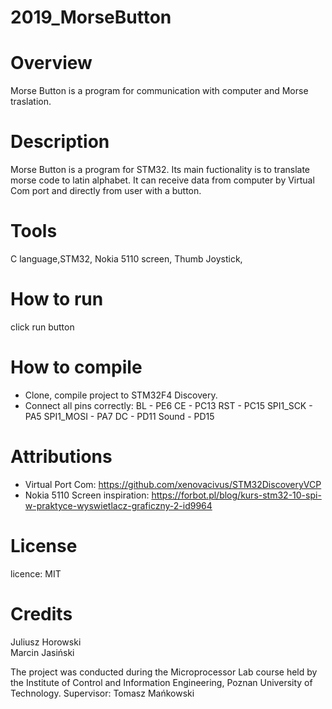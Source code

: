 # 2019_MorseButton
# Overview 
Morse Button is a program for communication with computer and Morse traslation.
# Description 
Morse Button is a program for STM32. Its main fuctionality is to translate morse code to latin alphabet. It can receive data from computer by Virtual Com port and directly from user with a button.
# Tools 
C language,STM32, Nokia 5110 screen, Thumb Joystick, 
# How to run 
click run button
# How to compile 
- Clone, compile project to STM32F4 Discovery.
- Connect all pins correctly:
BL - PE6
CE - PC13
RST - PC15
SPI1_SCK - PA5
SPI1_MOSI - PA7
DC - PD11
Sound - PD15

# Attributions 
- Virtual Port Com:  https://github.com/xenovacivus/STM32DiscoveryVCP
- Nokia 5110 Screen inspiration: https://forbot.pl/blog/kurs-stm32-10-spi-w-praktyce-wyswietlacz-graficzny-2-id9964
# License
licence: MIT

# Credits
 Juliusz Horowski  
 Marcin Jasiński  
 
The project was conducted during the Microprocessor Lab course held by the Institute of Control and Information Engineering, Poznan University of Technology. Supervisor: Tomasz Mańkowski
